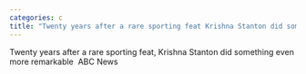 ```yaml
---
categories: c
title: "Twenty years after a rare sporting feat Krishna Stanton did something even more remarkable  ABC News"
---
```

Twenty years after a rare sporting feat, Krishna Stanton did something even more remarkable&nbsp;&nbsp;ABC News